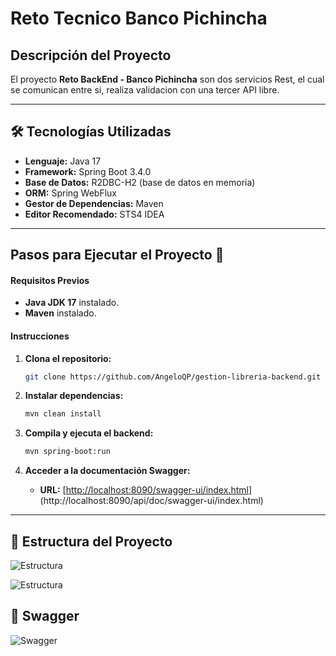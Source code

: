 # Reto Tecnico Banco Pichincha

## Descripción del Proyecto

El proyecto **Reto BackEnd - Banco Pichincha** son dos servicios Rest, el cual se comunican entre si, realiza validacion con una tercer API libre.

---

## 🛠️ Tecnologías Utilizadas

- **Lenguaje:** Java 17
- **Framework:** Spring Boot 3.4.0
- **Base de Datos:** R2DBC-H2 (base de datos en memoria)
- **ORM:** Spring WebFlux
- **Gestor de Dependencias:** Maven
- **Editor Recomendado:** STS4 IDEA

---

## Pasos para Ejecutar el Proyecto 🚀 

#### **Requisitos Previos**
- **Java JDK 17** instalado.
- **Maven** instalado.

#### **Instrucciones**

1. **Clona el repositorio:**
   ```bash
   git clone https://github.com/AngeloQP/gestion-libreria-backend.git

2. **Instalar dependencias:**

   ```bash
   mvn clean install

3. **Compila y ejecuta el backend:**

   ```bash
   mvn spring-boot:run

4. **Acceder a la documentación Swagger:**

   - **URL:** [[http://localhost:8090/swagger-ui/index.html](http://localhost:8090/swagger-ui/index.html)](http://localhost:8090/api/doc/swagger-ui/index.html)


---
## 📁 Estructura del Proyecto

![Estructura](src/main/resources/imagenes/estructura-api-experiencia.png)

![Estructura](src/main/resources/imagenes/estructura-api-soporte.png)

## 📸 Swagger

![Swagger](src/main/resources/imagenes/swagger.gif)
